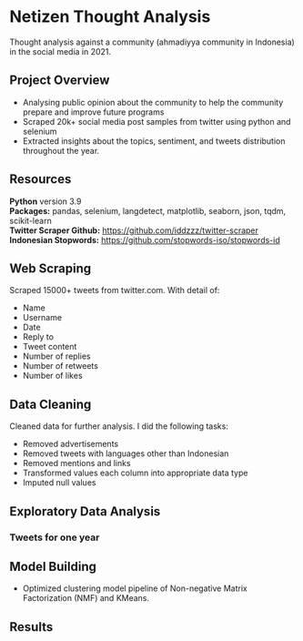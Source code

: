 # Netizen Thought Analysis
Thought analysis against a community (ahmadiyya community in Indonesia) in the social media in 2021.

## Project Overview
+ Analysing public opinion about the community to help the community prepare and improve future programs
+ Scraped 20k+ social media post samples from twitter using python and selenium
+ Extracted insights about the topics, sentiment, and tweets distribution throughout the year.

## Resources
**Python** version 3.9 \
**Packages:** pandas, selenium, langdetect, matplotlib, seaborn, json, tqdm, scikit-learn \
**Twitter Scraper Github:** https://github.com/iddzzz/twitter-scraper \
**Indonesian Stopwords:** https://github.com/stopwords-iso/stopwords-id

## Web Scraping
Scraped 15000+ tweets from twitter.com. With detail of:

+ Name
+ Username
+ Date
+ Reply to
+ Tweet content
+ Number of replies
+ Number of retweets
+ Number of likes

## Data Cleaning
Cleaned data for further analysis. I did the following tasks:
+ Removed advertisements
+ Removed tweets with languages other than Indonesian
+ Removed mentions and links
+ Transformed values each column into appropriate data type
+ Imputed null values

## Exploratory Data Analysis

### Tweets for one year

## Model Building
+ Optimized clustering model pipeline of Non-negative Matrix Factorization (NMF) and KMeans.

## Results
